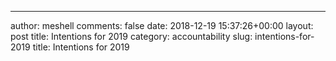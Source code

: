 ---
author: meshell
comments: false
date: 2018-12-19 15:37:26+00:00
layout: post
title: Intentions for 2019
category: accountability
slug: intentions-for-2019
title: Intentions for 2019

